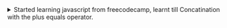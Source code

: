 <details><summary>Started learning javascript from freecodecamp, learnt till Concatination with the plus equals operator.</summary>

**Javascript is a high level programmiing language**
### Comments
`//` or `/* ... */`
### Variables
* undefined 
* null
* boolean
* string
* symbol
* bigint
* number
* object
**We use `var` keyword for declaring variables
### Storing values with assignment operator
Assignment always goes from right to left
`myVar=5;`
### Initializing varables with assignment operator
### Understanding uninitialised variables
* When javascript variables are declared, they have initial value of `undefined`.
* If mathematical operation is performed on `undefined` , result will be `NaN`
* If a string is concatinated with `undefined` variable, the string will be `undefined`
### Understanding Case sensitivity in variable
came case is followed.
### Operator
+= , -=, **=,/= 
### Escaping literal quotes in strings

</details>
